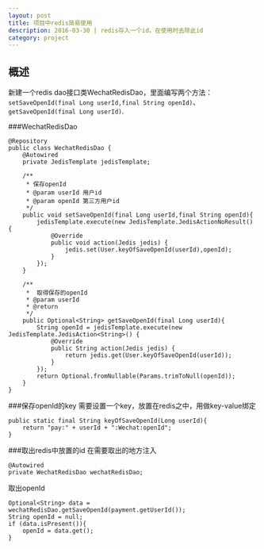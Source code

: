 ```yaml
---
layout: post
title: 项目中redis简易使用
description: 2016-03-30 | redis存入一个id，在使用时去除此id
category: project
---
```


## 概述
新建一个redis dao接口类WechatRedisDao，里面编写两个方法：`setSaveOpenId(final Long userId,final String openId)`、`getSaveOpenId(final Long userId)`.

###WechatRedisDao

	@Repository
	public class WechatRedisDao {
	    @Autowired
	    private JedisTemplate jedisTemplate;

	    /**
	     * 保存openId
	     * @param userId 用户id
	     * @param openId 第三方用户id
	     */
	    public void setSaveOpenId(final Long userId,final String openId){
	        jedisTemplate.execute(new JedisTemplate.JedisActionNoResult() {
	            @Override
	            public void action(Jedis jedis) {
	                jedis.set(User.keyOfSaveOpenId(userId),openId);
	            }
	        });
	    }

	    /**
	     *  取得保存的openId
	     * @param userId
	     * @return
	     */
	    public Optional<String> getSaveOpenId(final Long userId){
	        String openId = jedisTemplate.execute(new JedisTemplate.JedisAction<String>() {
	            @Override
	            public String action(Jedis jedis) {
	                return jedis.get(User.keyOfSaveOpenId(userId));
	            }
	        });
	        return Optional.fromNullable(Params.trimToNull(openId));
	    }
	}


###保存openId的key
需要设置一个key，放置在redis之中，用做key-value绑定

	public static final String keyOfSaveOpenId(Long userId){
		return "pay:" + userId + ":Wechat:openId";
	}

###取出redis中放置的id
在需要取出的地方注入

	@Autowired
	private WechatRedisDao wechatRedisDao;

取出openId

	Optional<String> data = wechatRedisDao.getSaveOpenId(payment.getUserId());
	String openId = null;
	if (data.isPresent()){
		openId = data.get();
	}










[StrongL]:    http://stronglong.me  "StrongL"
